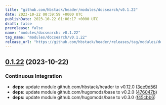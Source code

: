 ```yaml
---
title: "github.com/hbstack/header/modules/docsearch/v0.1.22"
date: 2023-10-22 00:59:59 +0000 UTC
publishDate: 2023-10-22 01:00:17 +0000 UTC
draft: false
prerelease: false
name: "modules/docsearch: v0.1.22"
tag_name: "modules/docsearch/v0.1.22"
release_url: "https://github.com/hbstack/header/releases/tag/modules/docsearch/v0.1.22"
---
```


## [0.1.22](https://github.com/hbstack/header/compare/modules/docsearch/v0.1.21...modules/docsearch/v0.1.22) (2023-10-22)


### Continuous Integration

* **deps:** update module github.com/hbstack/header to v0.12.0 ([3ee9d56](https://github.com/hbstack/header/commit/3ee9d5600653a6ef7e53da24726964273638eb0e))
* **deps:** update module github.com/hugomods/base to v0.2.0 ([476047b](https://github.com/hbstack/header/commit/476047b1e7605d85e680d08ce3f981517b056477))
* **deps:** update module github.com/hugomods/base to v0.3.0 ([f45cbb6](https://github.com/hbstack/header/commit/f45cbb6337fff1572a2924c9166b96218d56cd64))
